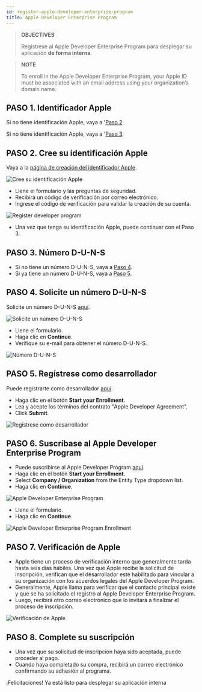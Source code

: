 ```yaml
---
id: register-apple-developer-enterprise-program
title: Apple Developer Enterprise Program
---
```


> **OBJECTIVES**
> 
> Regístrese al Apple Developer Enterprise Program para desplegar su aplicación <b>de forma interna</b>.

> **NOTE**
> 
> To enroll in the Apple Developer Enterprise Program, your Apple ID must be associated with an email address using your organization’s domain name.


## PASO 1. Identificador Apple

Si no tiene identificación Apple, vaya a '[Paso 2](#step-2-create-your-apple-id).

Si no tiene identificación Apple, vaya a '[Paso 3](#step-3-d-u-n-s-number).

## PASO 2. Cree su identificación Apple

Vaya a la [página de creación del identificador Apple](https://appleid.apple.com/).

![Cree su identificación Apple](img/Apple-ID-Creation-Page-4D-for-iOS.png)

* Llene el formulario y las preguntas de seguridad.
* Recibirá un código de verificación por correo electrónico.
* Ingrese el código de verificación para validar la creación de su cuenta.

![Register developer program](img/Register-developer-program-4D-for-iOS.png)

* Una vez que tenga su identificación Apple, puede continuar con el Paso 3.

## PASO 3. Número D-U-N-S

* Si no tiene un número D-U-N-S, vaya a [ Paso 4](#step-4-request-a-d-u-n-s-number).
* Si ya tiene un número D-U-N-S, vaya a [ Paso 5](#step-5-register-as-a-developer).

## PASO 4. Solicite un número D-U-N-S

Solicite un número D-U-N-S [aquí](https://developer.apple.com/enroll/duns-lookup/#/search).

![Solicite un número D-U-N-S](img/DUNS-Number-Organization-4D-for-iOS.png)

* Llene el formulario.
* Haga clic en **Continue**.
* Verifique su e-mail para obtener el número D-U-N-S.

![Número D-U-N-S](img/DUNS-Number-Apple-Mail_4D-for-iOS.png)

## PASO 5. Regístrese como desarrollador

Puede registrarte como desarrollador [aquí](https://developer.apple.com/programs/enterprise/enroll/).

* Haga clic en el botón **Start your Enrollment**.
* Lea y acepte los términos del contrato "Apple Developer Agreement".
* Click **Submit**.

![Regístrese como desarrollador](img/Register-developer-4D-for-iOS.png)

## PASO 6. Suscríbase al Apple Developer Enterprise Program

* Puede suscribirse al Apple Developer Program [aquí](https://developer.apple.com/enroll/enterprise/).
* Haga clic en el botón **Start your Enrollment**.
* Select **Company / Organization** from the Entity Type dropdown list.
* Haga clic en **Continue**.

![Apple Developer Enterprise Program](img/Apple-Developer-Enterprise-Program-4D-for-iOS.png)

* Llene el formulario.
* Haga clic en **Continue**.

![Apple Developer Enterprise Program Enrollment](img/Apple-Developer-Enterprise-Program-Enrollment-4D-for-iOS.png)

## PASO 7. Verificación de Apple

* Apple tiene un proceso de verificación interno que generalmente tarda hasta seis días hábiles. Una vez que Apple recibe la solicitud de inscripción, verifican que el desarrollador esté habilitado para vincular a su organización con los acuerdos legales del Apple Developer Program.
* Generalmente, Apple llama para verificar que el contacto principal existe y que se ha solicitado el registro al Apple Developer Enterprise Program.
* Luego, recibirá otro correo electrónico que lo invitará a finalizar el proceso de inscripción.

![Verificación de Apple](img/Confirmation-email-Organisations-4D-for-iOS.png)

## PASO 8. Complete su suscripción

* Una vez que su solicitud de inscripción haya sido aceptada, puede proceder al pago.
* Cuando haya completado su compra, recibirá un correo electrónico confirmando su adhesión al programa.

¡Felicitaciones! Ya está listo para desplegar su aplicación interna
